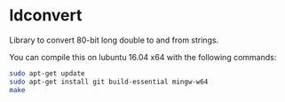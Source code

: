 # ldconvert

Library to convert 80-bit long double to and from strings.

You can compile this on lubuntu 16.04 x64 with the following commands:

```bash
sudo apt-get update
sudo apt-get install git build-essential mingw-w64
make
```
